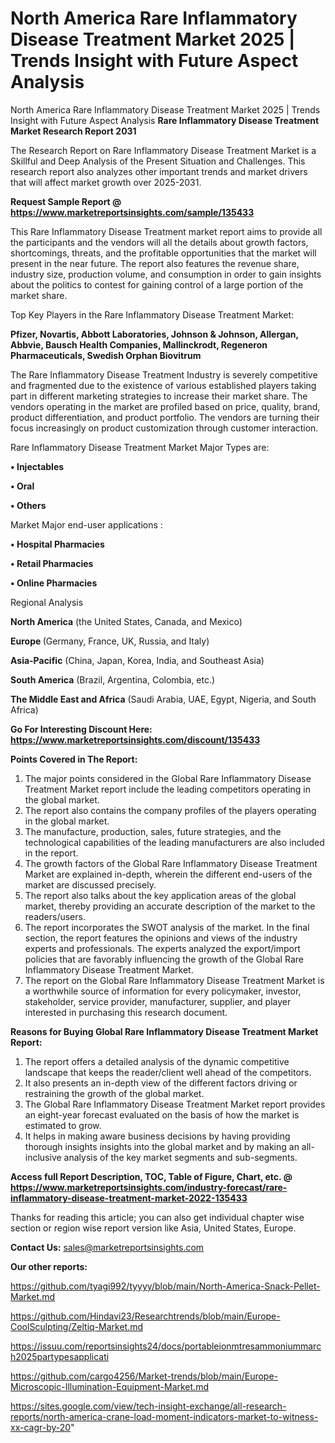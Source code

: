 # North America Rare Inflammatory Disease Treatment Market 2025 | Trends Insight with Future Aspect Analysis
North America Rare Inflammatory Disease Treatment Market 2025 | Trends Insight with Future Aspect Analysis
<strong>Rare Inflammatory Disease Treatment Market Research Report 2031</strong>

The Research Report on Rare Inflammatory Disease Treatment Market is a Skillful and Deep Analysis of the Present Situation and Challenges. This research report also analyzes other important trends and market drivers that will affect market growth over 2025-2031.

<strong>Request Sample Report @ <a href=https://www.marketreportsinsights.com/sample/135433>https://www.marketreportsinsights.com/sample/135433</a></strong>

This Rare Inflammatory Disease Treatment market report aims to provide all the participants and the vendors will all the details about growth factors, shortcomings, threats, and the profitable opportunities that the market will present in the near future. The report also features the revenue share, industry size, production volume, and consumption in order to gain insights about the politics to contest for gaining control of a large portion of the market share.

Top Key Players in the Rare Inflammatory Disease Treatment Market:

<strong>Pfizer, Novartis, Abbott Laboratories, Johnson & Johnson, Allergan, Abbvie, Bausch Health Companies, Mallinckrodt, Regeneron Pharmaceuticals, Swedish Orphan Biovitrum</strong>

The Rare Inflammatory Disease Treatment Industry is severely competitive and fragmented due to the existence of various established players taking part in different marketing strategies to increase their market share. The vendors operating in the market are profiled based on price, quality, brand, product differentiation, and product portfolio. The vendors are turning their focus increasingly on product customization through customer interaction.

Rare Inflammatory Disease Treatment Market Major Types are:

<strong>• Injectables

• Oral

• Others</strong>

Market Major end-user applications :

<strong>• Hospital Pharmacies

• Retail Pharmacies

• Online Pharmacies</strong>

Regional Analysis

</u><strong><b>North America</b></strong> (the United States, Canada, and Mexico)

<strong><b>Europe </b></strong>(Germany, France, UK, Russia, and Italy)

<strong><b>Asia-Pacific</b></strong> (China, Japan, Korea, India, and Southeast Asia)

<strong><b>South America</b></strong> (Brazil, Argentina, Colombia, etc.)

<strong><b>The Middle East and Africa</b></strong> (Saudi Arabia, UAE, Egypt, Nigeria, and South Africa)

<strong>Go For Interesting Discount Here: <a href=https://www.marketreportsinsights.com/discount/135433>https://www.marketreportsinsights.com/discount/135433</a></strong>

<strong>Points Covered in The Report:</strong>
<ol>
  <li>The major points considered in the Global Rare Inflammatory Disease Treatment Market report include the leading competitors operating in the global market.</li>
  <li>The report also contains the company profiles of the players operating in the global market.</li>
  <li>The manufacture, production, sales, future strategies, and the technological capabilities of the leading manufacturers are also included in the report.</li>
  <li>The growth factors of the Global Rare Inflammatory Disease Treatment Market are explained in-depth, wherein the different end-users of the market are discussed precisely.</li>
  <li>The report also talks about the key application areas of the global market, thereby providing an accurate description of the market to the readers/users.</li>
  <li>The report incorporates the SWOT analysis of the market. In the final section, the report features the opinions and views of the industry experts and professionals. The experts analyzed the export/import policies that are favorably influencing the growth of the Global Rare Inflammatory Disease Treatment Market.</li>
  <li>The report on the Global Rare Inflammatory Disease Treatment Market is a worthwhile source of information for every policymaker, investor, stakeholder, service provider, manufacturer, supplier, and player interested in purchasing this research document.</li>
</ol>
<strong>Reasons for Buying Global Rare Inflammatory Disease Treatment Market Report:</strong>

<ol>
  <li>The report offers a detailed analysis of the dynamic competitive landscape that keeps the reader/client well ahead of the competitors.</li>
  <li>It also presents an in-depth view of the different factors driving or restraining the growth of the global market.</li>
  <li>The Global Rare Inflammatory Disease Treatment Market report provides an eight-year forecast evaluated on the basis of how the market is estimated to grow.</li>
  <li>It helps in making aware business decisions by having providing thorough insights insights into the global market and by making an all-inclusive analysis of the key market segments and sub-segments.</li>
</ol>
<strong>Access full Report Description, TOC, Table of Figure, Chart, etc. @ <a href=https://www.marketreportsinsights.com/industry-forecast/rare-inflammatory-disease-treatment-market-2022-135433>https://www.marketreportsinsights.com/industry-forecast/rare-inflammatory-disease-treatment-market-2022-135433</a></strong>


Thanks for reading this article; you can also get individual chapter wise section or region wise report version like Asia, United States, Europe.

<strong>Contact Us:</strong>
sales@marketreportsinsights.com

<strong>Our other reports:</strong>

<a href=https://github.com/tyagi992/tyyyy/blob/main/North-America-Snack-Pellet-Market.md>https://github.com/tyagi992/tyyyy/blob/main/North-America-Snack-Pellet-Market.md</a>

<a href=https://github.com/Hindavi23/Researchtrends/blob/main/Europe-CoolSculpting/Zeltiq-Market.md>https://github.com/Hindavi23/Researchtrends/blob/main/Europe-CoolSculpting/Zeltiq-Market.md</a>

<a href=https://issuu.com/reportsinsights24/docs/portableionmtresammoniummarch2025partypesapplicati>https://issuu.com/reportsinsights24/docs/portableionmtresammoniummarch2025partypesapplicati</a>

<a href=https://github.com/cargo4256/Market-trends/blob/main/Europe-Microscopic-Illumination-Equipment-Market.md>https://github.com/cargo4256/Market-trends/blob/main/Europe-Microscopic-Illumination-Equipment-Market.md</a>

<a href=https://sites.google.com/view/tech-insight-exchange/all-research-reports/north-america-crane-load-moment-indicators-market-to-witness-xx-cagr-by-20>https://sites.google.com/view/tech-insight-exchange/all-research-reports/north-america-crane-load-moment-indicators-market-to-witness-xx-cagr-by-20</a>"
